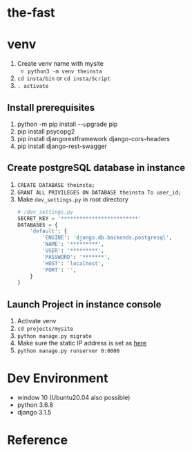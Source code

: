 # the-fast

# venv 
1. Create venv name with mysite
   - `python3 -m venv theinsta`
1. `cd insta/bin` or `cd insta/Script`
1. `. activate`

## Install prerequisites

1. python -m pip install --upgrade pip
1. pip install psycopg2
1. pip install djangorestframework django-cors-headers
1. pip install django-rest-swagger

## Create postgreSQL database in instance

1. `CREATE DATABASE theinsta;`
1. `GRANT ALL PRIVILEGES ON DATABASE theinsta To user_id;`
1. Make `dev_settings.py` in root directory
    ```python
    # /dev_settings.py
    SECRET_KEY = '*************************'
    DATABASES = {
        'default': {
            'ENGINE': 'django.db.backends.postgresql',
            'NAME': '*********',
            'USER': '*********',
            'PASSWORD': '*******',
            'HOST': 'localhost',
            'PORT': '',
        }
    }
    ```

## Launch Project in instance console

1. Activate venv
1. `cd projects/mysite`
1. `python manage.py migrate`
1. Make sure the static IP address is set as [here][2]
1. `python manage.py runserver 0:8000`

# Dev Environment

- window 10 (Ubuntu20.04 also possible)
- python 3.6.8
- django 3.1.5

# Reference


[1]: https://wikidocs.net/75559
[2]: https://github.com/hwanseok-dev/The-PyBo/blob/master/config/settings.py#L24

